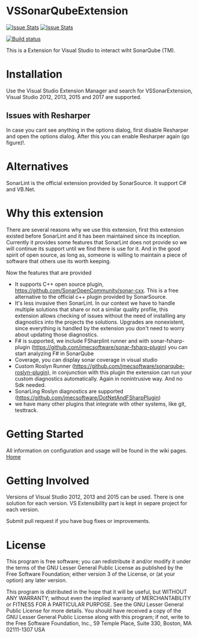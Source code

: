 VSSonarQubeExtension
====================
[![Issue Stats](http://issuestats.com/github/TrimbleSolutionsCorporation/VSSonarQubeExtension/badge/issue)](http://issuestats.com/github/TrimbleSolutionsCorporation/VSSonarQubeExtension)
[![Issue Stats](http://issuestats.com/github/TrimbleSolutionsCorporation/VSSonarQubeExtension/badge/pr)](http://issuestats.com/github/TrimbleSolutionsCorporation/VSSonarQubeExtension)

[![Build status](https://ci.appveyor.com/api/projects/status/w03onktfvppbimow/branch/master?svg=true)](https://ci.appveyor.com/project/TrimbleSolutionsCorporation/vssonarqubeextension/branch/master)

This is a Extension for Visual Studio to interact wiht SonarQube (TM).

# Installation
Use the Visual Studio Extension Manager and search for VSSonarExtension, Visual Studio 2012, 2013, 2015 and 2017 are supported.

## Issues with Resharper
In case you cant see anything in the options dialog, first disable Resharper and open the options dialog. After this you can enable Resharper again (go figure)!. 

# Alternatives
SonarLint is the official extension provided by SonarSource. It support C# and VB.Net. 

# Why this extension
There are several reasons why we use this extension, first this extension existed before SonarLint and it has been maintained since its inception. Currently it provides some features that SonarLint does not provide so we will continue its support until we find there is use for it. And in the good spirit of open source, as long as, someone is willing to maintain a piece of software that others use its worth keeping.

Now the features that are provided
- It supports C++ open source plugin, https://github.com/SonarOpenCommunity/sonar-cxx. This is a free alternative to the official c++ plugin provided by SonarSource. 
- It's less invasive then SonarLint. In our context we have to handle multiple solutions that share or not a similar quality profile, this extension allows checking of issues without the need of installing any diagnostics into the projects the solutions. Upgrades are nonexistent, since everything is handled by the extension you don't need to worry about updating those diagnostics.
- F# is supported, we include FSharplint runner and with sonar-fsharp-plugin (https://github.com/jmecsoftware/sonar-fsharp-plugin) you can start analyzing F# in SonarQube
- Coverage, you can display sonar coverage in visual studio
- Custom Roslyn Runner (https://github.com/jmecsoftware/sonarqube-roslyn-plugin), in conjunction with this plugin the extension can run your custom diagnostics automatically. Again in nonintrusive way. And no Sdk needed.
- SonarLing Roslyn diagnostics are supported (https://github.com/jmecsoftware/DotNetAndFSharpPlugin)
- we have many other plugins that integrate with other systems, like git, testtrack.


# Getting Started
All information on configuration and usage will be found in the wiki pages. [Home](https://github.com/TeklaCorp/VSSonarQubeExtension/wiki)

# Getting Involved

Versions of Visual Studio 2012, 2013 and 2015 can be used. There is one solution for each version. VS Extensibility part is kept in separe project for each version. 

Submit pull request if you have bug fixes or improvements.

# License

This program is free software; you can redistribute it and/or modify it under the terms of the GNU Lesser General Public License
as published by the Free Software Foundation; either version 3 of the License, or (at your option) any later version.

This program is distributed in the hope that it will be useful, but WITHOUT ANY WARRANTY; without even the implied warranty
of MERCHANTABILITY or FITNESS FOR A PARTICULAR PURPOSE. See the GNU Lesser General Public License for more details. 
You should have received a copy of the GNU Lesser General Public License along with this program; if not, write to the Free
Software Foundation, Inc., 59 Temple Place, Suite 330, Boston, MA 02111-1307 USA

